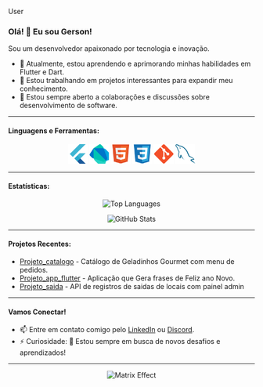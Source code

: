 User
### Olá! 👋 Eu sou Gerson!

Sou um desenvolvedor apaixonado por tecnologia e inovação.

- 🌱 Atualmente, estou aprendendo e aprimorando minhas habilidades em Flutter e Dart.
- 🔭 Estou trabalhando em projetos interessantes para expandir meu conhecimento.
- 🤝 Estou sempre aberto a colaborações e discussões sobre desenvolvimento de software.

---

#### Linguagens e Ferramentas:

<p align="center">
  <img src="https://github.com/devicons/devicon/blob/master/icons/flutter/flutter-original.svg" alt="Flutter" width="40" height="40"/>
   <img src="https://github.com/devicons/devicon/blob/master/icons/dart/dart-original.svg" alt="Dart" width="40" height="40"/>
  <img src="https://github.com/devicons/devicon/blob/master/icons/html5/html5-original.svg" alt="HTML5" width="40" height="40"/>
  <img src="https://github.com/devicons/devicon/blob/master/icons/css3/css3-original.svg" alt="CSS3" width="40" height="40"/>
  <img src="https://github.com/devicons/devicon/blob/master/icons/git/git-original.svg" alt="Git" width="40" height="40"/>
  <img src="https://github.com/devicons/devicon/blob/master/icons/mysql/mysql-original.svg" alt="MySQL" width="40" height="40"/>
</p>

---

#### Estatísticas:

<p align="center">
  <img src="https://github-readme-stats.vercel.app/api/top-langs/?username=Gerson-if&layout=compact&theme=dark" alt="Top Languages" />
</p>

<p align="center">
  <img src="https://github-readme-stats.vercel.app/api?username=Gerson-if&show_icons=true&theme=dark" alt="GitHub Stats" />
</p>

---

#### Projetos Recentes:

- [Projeto_catalogo](https://entechsoftware.com.br/gourmet) - Catálogo de Geladinhos Gourmet com menu de pedidos.
- [Projeto_app_flutter](https://entechsoftware.com.br/app_frases/) - Aplicação que Gera frases de Feliz ano Novo.
- [Projeto_saida](https://github.com/Gerson-if/projeto_saida) - API de registros de saidas de locais com painel admin

---

#### Vamos Conectar!

- 📫 Entre em contato comigo pelo [LinkedIn](https://br.linkedin.com/in/gerson-ferreira-de-castro-1a44071bb) ou [Discord](seu_nome_no_discord#sua_tag).
- ⚡ Curiosidade:
🌟 Estou sempre em busca de novos desafios e aprendizados!

---


<p align="center">
  <img src="https://media.giphy.com/media/xT9IgzoKnwFNmISR8I/giphy.gif" alt="Matrix Effect" width="300" height="200"/>
</p>
